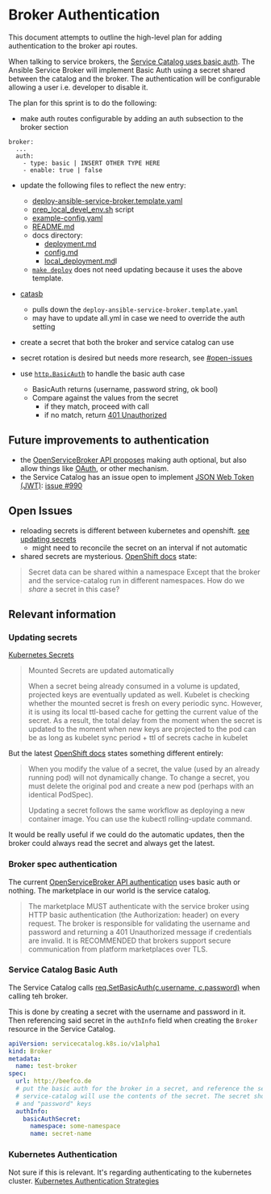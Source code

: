# Broker Authentication

This document attempts to outline the high-level plan for adding authentication
to the broker api routes.

When talking to service brokers, the [Service Catalog uses basic auth](#service-catalog-basic-auth). The Ansible Service Broker will implement Basic Auth using a secret shared between the catalog and the broker. The authentication will be configurable allowing a user i.e. developer to disable it.

The plan for this sprint is to do the following:

* make auth routes configurable by adding an auth subsection to the broker section
```
broker:
  ...
  auth:
    - type: basic | INSERT OTHER TYPE HERE
    - enable: true | false
```
  * update the following files to reflect the new entry:
      * [deploy-ansible-service-broker.template.yaml](https://github.com/openshift/ansible-service-broker/blob/master/templates/deploy-ansible-service-broker.template.yaml)
      * [prep_local_devel_env.sh](https://github.com/openshift/ansible-service-broker/blob/master/scripts/prep_local_devel_env.sh) script
      * [example-config.yaml](https://github.com/openshift/ansible-service-broker/blob/master/etc/example-config.yaml)
      * [README.md](https://github.com/openshift/ansible-service-broker/blob/master/README.md)
      * docs directory:
          * [deployment.md](https://github.com/openshift/ansible-service-broker/blob/master/docs/deployment.md)
          * [config.md](https://github.com/openshift/ansible-service-broker/blob/master/docs/config.md)
          * [local_deployment.md](https://github.com/openshift/ansible-service-broker/blob/master/docs/local_deployment.md)l
      * [`make deploy`](https://github.com/openshift/ansible-service-broker/blob/master/Makefile#L57-L58) does not need updating because it uses the above template.
  * [catasb](https://github.com/fusor/catasb/tree/dev)
      * pulls down the `deploy-ansible-service-broker.template.yaml`
      * may have to update all.yml in case we need to override the auth setting

* create a secret that both the broker and service catalog can use

* secret rotation is desired but needs more research, see [#open-issues](#open-issues)

* use [`http.BasicAuth`](https://golang.org/pkg/net/http/#Request.BasicAuth) to handle the basic auth case
  * BasicAuth returns (username, password string, ok bool)
  * Compare against the values from the secret
      * if they match, proceed with call
      * if no match, return [401 Unauthorized](https://golang.org/pkg/net/http/#pkg-constants)

## Future improvements to authentication
* the [OpenServiceBroker API proposes](https://github.com/openservicebrokerapi/servicebroker/pull/223) making auth optional, but also allow things like [OAuth](https://oauth.net/2/), or other mechanism.
* the Service Catalog has an issue open to implement [JSON Web Token (JWT)](https://jwt.io/): [issue #990](https://github.com/kubernetes-incubator/service-catalog/issues/990)

## Open Issues

* reloading secrets is different between kubernetes and openshift. [see updating secrets](#updating-secrets)
    * might need to reconcile the secret on an interval if not automatic
* shared secrets are mysterious. [OpenShift docs](https://github.com/openshift/openshift-docs/blob/master/dev_guide/secrets.adoc#creating-secrets) state:
> Secret data can be shared within a namespace
Except that the broker and the service-catalog run in different namespaces. How
do we *share* a secret in this case?

## Relevant information

### Updating secrets

[Kubernetes Secrets](https://kubernetes.io/docs/concepts/configuration/secret/#creating-your-own-secrets)

> Mounted Secrets are updated automatically
>
> When a secret being already consumed in a volume is updated, projected keys are eventually updated as well. Kubelet is checking whether the mounted secret is fresh on every periodic sync. However, it is using its local ttl-based cache for getting the current value of the secret. As a result, the total delay from the moment when the secret is updated to the moment when new keys are projected to the pod can be as long as kubelet sync period + ttl of secrets cache in kubelet

But the latest [OpenShift docs](https://github.com/openshift/openshift-docs/blob/master/dev_guide/secrets.adoc#dev-guide-secrets-using-secrets) states something different entirely:

> When you modify the value of a secret, the value (used by an already running pod) will not dynamically change. To change a secret, you must delete the original pod and create a new pod (perhaps with an identical PodSpec).
>
> Updating a secret follows the same workflow as deploying a new container image. You can use the kubectl rolling-update command.

It would be really useful if we could do the automatic updates, then the broker
could always read the secret and always get the latest.


### Broker spec authentication
The current [OpenServiceBroker API authentication](https://github.com/openservicebrokerapi/servicebroker/blob/master/spec.md#authentication) uses basic auth or nothing. The marketplace in our world is the service catalog.
> The marketplace MUST authenticate with the service broker using HTTP basic authentication (the Authorization: header) on every request. The broker is responsible for validating the username and password and returning a 401 Unauthorized message if credentials are invalid. It is RECOMMENDED that brokers support secure communication from platform marketplaces over TLS.


### Service Catalog Basic Auth

The Service Catalog calls [req.SetBasicAuth(c.username, c.password)](https://github.com/kubernetes-incubator/service-catalog/blob/master/pkg/brokerapi/openservicebroker/open_service_broker_client.go#L121) when calling teh broker.

This is done by creating a secret with the username and password in it. Then
referencing said secret in the `authInfo` field when creating the `Broker`
resource in the Service Catalog.

```yaml
apiVersion: servicecatalog.k8s.io/v1alpha1
kind: Broker
metadata:
  name: test-broker
spec:
  url: http://beefco.de
  # put the basic auth for the broker in a secret, and reference the secret here.
  # service-catalog will use the contents of the secret. The secret should have "username"
  # and "password" keys
  authInfo:
    basicAuthSecret:
      namespace: some-namespace
      name: secret-name
```

### Kubernetes Authentication

Not sure if this is relevant. It's regarding authenticating to the kubernetes
cluster.
[Kubernetes Authentication
Strategies](https://kubernetes.io/docs/admin/authentication/#authentication-strategies)
